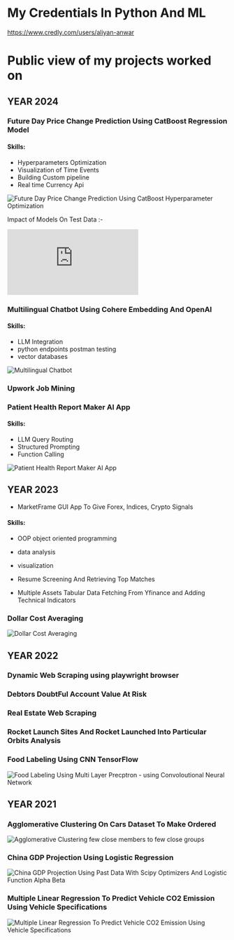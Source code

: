 # My Credentials In Python And ML 

https://www.credly.com/users/aliyan-anwar

# Public view of my projects worked on


## YEAR 2024

### Future Day Price Change Prediction Using CatBoost Regression Model 

#### Skills: 
* Hyperparameters Optimization 
* Visualization of Time Events
* Building Custom pipeline 
* Real time Currency Api 

![Future Day Price Change Prediction Using CatBoost Hyperparameter Optimization](https://raw.githubusercontent.com/Aliyansayz/public/refs/heads/main/portfolio/projects_preview/Fx%20Next%20Day%20Price%20Change%20Model.png)

Impact of Models On Test Data :- 

![Models Impact Visualized](https://github.com/Aliyansayz/FxMLResearch_v2_harmonic/blob/main/results%20monthly%20gains%20visualized%20.md)


### Multilingual Chatbot Using Cohere Embedding And OpenAI

#### Skills:
* LLM Integration 
* python endpoints postman testing 
* vector databases 


 ![Multilingual Chatbot](https://raw.githubusercontent.com/Aliyansayz/public/refs/heads/main/portfolio/projects_preview/multilingual%20chatbot%20using%20multilingual%20embedding.png) 

### Upwork Job Mining 


### Patient Health Report Maker AI App

#### Skills: 
* LLM Query Routing 
* Structured Prompting 
* Function Calling 

![Patient Health Report Maker AI App](https://github.com/Aliyansayz/public/blob/main/portfolio/projects_preview/Patient%20Health%20Report%20App.jpg)



## YEAR 2023

* MarketFrame GUI App To Give Forex, Indices, Crypto Signals 

#### Skills: 
* OOP object oriented programming 
* data analysis 
* visualization 



* Resume Screening And Retrieving Top Matches
* Multiple Assets Tabular Data Fetching From Yfinance and Adding Technical Indicators

### Dollar Cost Averaging

  ![Dollar Cost Averaging](https://raw.githubusercontent.com/Aliyansayz/public/refs/heads/main/portfolio/projects_preview/DOLLAR%20COST%20AVERAGING%20ON%20HISTORICAL%20DATA.png)



## YEAR 2022

### Dynamic Web Scraping using playwright browser
### Debtors DoubtFul Account Value At Risk
### Real Estate Web Scraping
### Rocket Launch Sites And Rocket Launched Into Particular Orbits Analysis

### Food Labeling Using CNN TensorFlow 
![Food Labeling Using Multi Layer Precptron - using Convoloutional Neural Network](https://raw.githubusercontent.com/Aliyansayz/public/refs/heads/main/portfolio/projects_preview/tensorflow%20image%20classification%20model%20on%20food%20images.jpg)



## YEAR 2021

### Agglomerative Clustering On Cars Dataset To Make Ordered

![Agglomerative Clustering few close members to few close groups ](https://raw.githubusercontent.com/Aliyansayz/public/refs/heads/main/portfolio/projects_preview/Clustering%20Of%20Raw%20Vehicle%20Data%20Into%20Category%20Wise.png)

### China GDP Projection Using Logistic Regression

![China GDP Projection Using Past Data With Scipy Optimizers And Logistic Function Alpha Beta](https://github.com/Aliyansayz/public/blob/main/portfolio/projects_preview/China%20GDP%20Logistic%20Regression.jpg)

### Multiple Linear Regression To Predict Vehicle CO2 Emission Using Vehicle Specifications

![Multiple Linear Regression To Predict Vehicle CO2 Emission Using Vehicle Specifications](https://raw.githubusercontent.com/Aliyansayz/public/refs/heads/main/portfolio/projects_preview/Multiple%20Linear%20Regression%20CO2%20Emission%202021.jpg)
